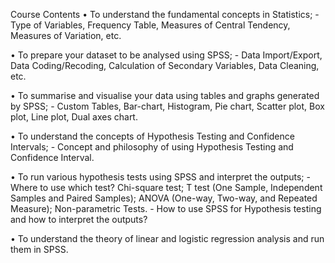 Course Contents
•  To understand the fundamental concepts in Statistics;
                   - Type of Variables, Frequency Table, Measures of Central Tendency, Measures of Variation, etc.  

•  To prepare your dataset to be analysed using SPSS;
                   - Data Import/Export, Data Coding/Recoding, Calculation of Secondary Variables, Data Cleaning, etc.  

•  To summarise and visualise your data using tables and graphs generated by SPSS;
                   - Custom Tables, Bar-chart, Histogram, Pie chart, Scatter plot, Box plot, Line plot, Dual axes chart.                   

•  To understand the concepts of Hypothesis Testing and Confidence Intervals;
                  - Concept and philosophy of using Hypothesis Testing and Confidence Interval.

•  To run various hypothesis tests using SPSS and interpret the outputs; 
                  - Where to use which test?
                                             Chi-square test;
                                             T test (One Sample, Independent Samples and Paired Samples);
                                             ANOVA (One-way, Two-way, and Repeated Measure);
                                             Non-parametric Tests.
                  - How to use SPSS for Hypothesis testing and how to interpret the outputs?

• To understand the theory of linear and logistic regression analysis and run them in SPSS.
